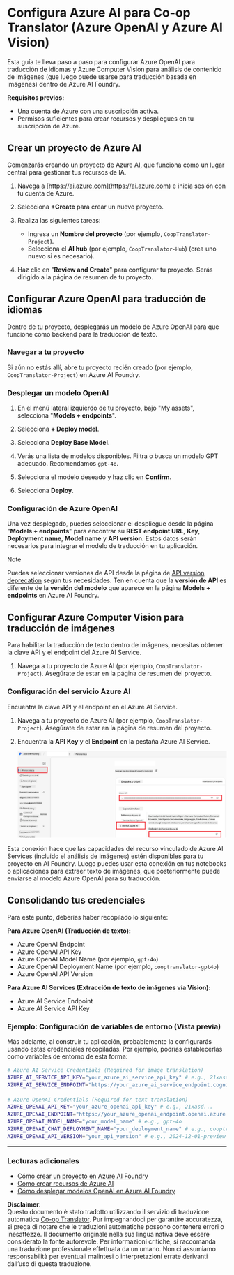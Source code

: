 <!--
CO_OP_TRANSLATOR_METADATA:
{
  "original_hash": "b58d7c3cb4210697a073d20eb3064945",
  "translation_date": "2025-06-12T11:51:40+00:00",
  "source_file": "getting_started/set-up-azure-ai.md",
  "language_code": "it"
}
-->
# Configura Azure AI para Co-op Translator (Azure OpenAI y Azure AI Vision)

Esta guía te lleva paso a paso para configurar Azure OpenAI para traducción de idiomas y Azure Computer Vision para análisis de contenido de imágenes (que luego puede usarse para traducción basada en imágenes) dentro de Azure AI Foundry.

**Requisitos previos:**
- Una cuenta de Azure con una suscripción activa.
- Permisos suficientes para crear recursos y despliegues en tu suscripción de Azure.

## Crear un proyecto de Azure AI

Comenzarás creando un proyecto de Azure AI, que funciona como un lugar central para gestionar tus recursos de IA.

1. Navega a [https://ai.azure.com](https://ai.azure.com) e inicia sesión con tu cuenta de Azure.

1. Selecciona **+Create** para crear un nuevo proyecto.

1. Realiza las siguientes tareas:
   - Ingresa un **Nombre del proyecto** (por ejemplo, `CoopTranslator-Project`).
   - Selecciona el **AI hub** (por ejemplo, `CoopTranslator-Hub`) (crea uno nuevo si es necesario).

1. Haz clic en "**Review and Create**" para configurar tu proyecto. Serás dirigido a la página de resumen de tu proyecto.

## Configurar Azure OpenAI para traducción de idiomas

Dentro de tu proyecto, desplegarás un modelo de Azure OpenAI para que funcione como backend para la traducción de texto.

### Navegar a tu proyecto

Si aún no estás allí, abre tu proyecto recién creado (por ejemplo, `CoopTranslator-Project`) en Azure AI Foundry.

### Desplegar un modelo OpenAI

1. En el menú lateral izquierdo de tu proyecto, bajo "My assets", selecciona "**Models + endpoints**".

1. Selecciona **+ Deploy model**.

1. Selecciona **Deploy Base Model**.

1. Verás una lista de modelos disponibles. Filtra o busca un modelo GPT adecuado. Recomendamos `gpt-4o`.

1. Selecciona el modelo deseado y haz clic en **Confirm**.

1. Selecciona **Deploy**.

### Configuración de Azure OpenAI

Una vez desplegado, puedes seleccionar el despliegue desde la página "**Models + endpoints**" para encontrar su **REST endpoint URL**, **Key**, **Deployment name**, **Model name** y **API version**. Estos datos serán necesarios para integrar el modelo de traducción en tu aplicación.

> [!NOTE]
> Puedes seleccionar versiones de API desde la página de [API version deprecation](https://learn.microsoft.com/azure/ai-services/openai/api-version-deprecation) según tus necesidades. Ten en cuenta que la **versión de API** es diferente de la **versión del modelo** que aparece en la página **Models + endpoints** en Azure AI Foundry.

## Configurar Azure Computer Vision para traducción de imágenes

Para habilitar la traducción de texto dentro de imágenes, necesitas obtener la clave API y el endpoint del Azure AI Service.

1. Navega a tu proyecto de Azure AI (por ejemplo, `CoopTranslator-Project`). Asegúrate de estar en la página de resumen del proyecto.

### Configuración del servicio Azure AI

Encuentra la clave API y el endpoint en el Azure AI Service.

1. Navega a tu proyecto de Azure AI (por ejemplo, `CoopTranslator-Project`). Asegúrate de estar en la página de resumen del proyecto.

1. Encuentra la **API Key** y el **Endpoint** en la pestaña Azure AI Service.

    ![Find API Key and Endpoint](../../../translated_images/find-azure-ai-info.60f8299be786dd67e61e2c79b4b9ea1f7694e6c0923f17a90bc6abf9d5f1dbd7.it.png)

Esta conexión hace que las capacidades del recurso vinculado de Azure AI Services (incluido el análisis de imágenes) estén disponibles para tu proyecto en AI Foundry. Luego puedes usar esta conexión en tus notebooks o aplicaciones para extraer texto de imágenes, que posteriormente puede enviarse al modelo Azure OpenAI para su traducción.

## Consolidando tus credenciales

Para este punto, deberías haber recopilado lo siguiente:

**Para Azure OpenAI (Traducción de texto):**
- Azure OpenAI Endpoint
- Azure OpenAI API Key
- Azure OpenAI Model Name (por ejemplo, `gpt-4o`)
- Azure OpenAI Deployment Name (por ejemplo, `cooptranslator-gpt4o`)
- Azure OpenAI API Version

**Para Azure AI Services (Extracción de texto de imágenes vía Vision):**
- Azure AI Service Endpoint
- Azure AI Service API Key

### Ejemplo: Configuración de variables de entorno (Vista previa)

Más adelante, al construir tu aplicación, probablemente la configurarás usando estas credenciales recopiladas. Por ejemplo, podrías establecerlas como variables de entorno de esta forma:

```bash
# Azure AI Service Credentials (Required for image translation)
AZURE_AI_SERVICE_API_KEY="your_azure_ai_service_api_key" # e.g., 21xasd...
AZURE_AI_SERVICE_ENDPOINT="https://your_azure_ai_service_endpoint.cognitiveservices.azure.com/"

# Azure OpenAI Credentials (Required for text translation)
AZURE_OPENAI_API_KEY="your_azure_openai_api_key" # e.g., 21xasd...
AZURE_OPENAI_ENDPOINT="https://your_azure_openai_endpoint.openai.azure.com/"
AZURE_OPENAI_MODEL_NAME="your_model_name" # e.g., gpt-4o
AZURE_OPENAI_CHAT_DEPLOYMENT_NAME="your_deployment_name" # e.g., cooptranslator-gpt4o
AZURE_OPENAI_API_VERSION="your_api_version" # e.g., 2024-12-01-preview
```

---

### Lecturas adicionales

- [Cómo crear un proyecto en Azure AI Foundry](https://learn.microsoft.com/azure/ai-foundry/how-to/create-projects?tabs=ai-studio)
- [Cómo crear recursos de Azure AI](https://learn.microsoft.com/azure/ai-foundry/how-to/create-azure-ai-resource?tabs=portal)
- [Cómo desplegar modelos OpenAI en Azure AI Foundry](https://learn.microsoft.com/en-us/azure/ai-foundry/how-to/deploy-models-openai)

**Disclaimer**:  
Questo documento è stato tradotto utilizzando il servizio di traduzione automatica [Co-op Translator](https://github.com/Azure/co-op-translator). Pur impegnandoci per garantire accuratezza, si prega di notare che le traduzioni automatiche possono contenere errori o inesattezze. Il documento originale nella sua lingua nativa deve essere considerato la fonte autorevole. Per informazioni critiche, si raccomanda una traduzione professionale effettuata da un umano. Non ci assumiamo responsabilità per eventuali malintesi o interpretazioni errate derivanti dall’uso di questa traduzione.